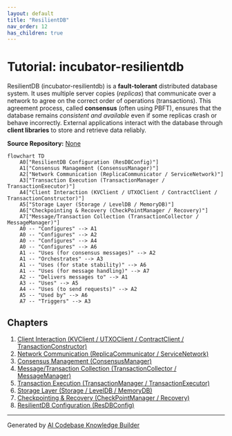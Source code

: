 ```yaml
---
layout: default
title: "ResilientDB"
nav_order: 12
has_children: true
---
```


# Tutorial: incubator-resilientdb

ResilientDB (incubator-resilientdb) is a **fault-tolerant** distributed database system.
It uses multiple server copies (_replicas_) that communicate over a network to agree on the correct order of operations (transactions).
This agreement process, called **consensus** (often using PBFT), ensures that the database remains _consistent and available_ even if some replicas crash or behave incorrectly.
External applications interact with the database through **client libraries** to store and retrieve data reliably.

**Source Repository:** [None](None)

```mermaid
flowchart TD
    A0["ResilientDB Configuration (ResDBConfig)"]
    A1["Consensus Management (ConsensusManager)"]
    A2["Network Communication (ReplicaCommunicator / ServiceNetwork)"]
    A3["Transaction Execution (TransactionManager / TransactionExecutor)"]
    A4["Client Interaction (KVClient / UTXOClient / ContractClient / TransactionConstructor)"]
    A5["Storage Layer (Storage / LevelDB / MemoryDB)"]
    A6["Checkpointing & Recovery (CheckPointManager / Recovery)"]
    A7["Message/Transaction Collection (TransactionCollector / MessageManager)"]
    A0 -- "Configures" --> A1
    A0 -- "Configures" --> A2
    A0 -- "Configures" --> A4
    A0 -- "Configures" --> A6
    A1 -- "Uses (for consensus messages)" --> A2
    A1 -- "Orchestrates" --> A3
    A1 -- "Uses (for state stability)" --> A6
    A1 -- "Uses (for message handling)" --> A7
    A2 -- "Delivers messages to" --> A1
    A3 -- "Uses" --> A5
    A4 -- "Uses (to send requests)" --> A2
    A5 -- "Used by" --> A6
    A7 -- "Triggers" --> A3
```

## Chapters

1. [Client Interaction (KVClient / UTXOClient / ContractClient / TransactionConstructor)](01_client_interaction__kvclient___utxoclient___contractclient___transactionconstructor_.md)
2. [Network Communication (ReplicaCommunicator / ServiceNetwork)](02_network_communication__replicacommunicator___servicenetwork_.md)
3. [Consensus Management (ConsensusManager)](03_consensus_management__consensusmanager_.md)
4. [Message/Transaction Collection (TransactionCollector / MessageManager)](04_message_transaction_collection__transactioncollector___messagemanager_.md)
5. [Transaction Execution (TransactionManager / TransactionExecutor)](05_transaction_execution__transactionmanager___transactionexecutor_.md)
6. [Storage Layer (Storage / LevelDB / MemoryDB)](06_storage_layer__storage___leveldb___memorydb_.md)
7. [Checkpointing & Recovery (CheckPointManager / Recovery)](07_checkpointing___recovery__checkpointmanager___recovery_.md)
8. [ResilientDB Configuration (ResDBConfig)](08_resilientdb_configuration__resdbconfig_.md)

---

Generated by [AI Codebase Knowledge Builder](https://github.com/The-Pocket/Tutorial-Codebase-Knowledge)
